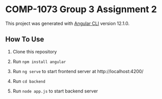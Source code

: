 # COMP-1073 Group 3 Assignment 2

This project was generated with [Angular CLI](https://github.com/angular/angular-cli) version 12.1.0.

## How To Use

1. Clone this repository

2. Run `npm install angular`

3. Run `ng serve` to start frontend server at http://localhost:4200/

4. Run `cd backend`

5. Run `node app.js` to start backend server
